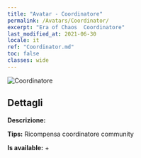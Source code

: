 ```yaml
---
title: "Avatar - Coordinatore"
permalink: /Avatars/Coordinator/
excerpt: "Era of Chaos  Coordinatore"
last_modified_at: 2021-06-30
locale: it
ref: "Coordinator.md"
toc: false
classes: wide
---
```

 ![Coordinatore](/images/a/avatarFrame_15.png)

## Dettagli

 **Descrizione:**  

 **Tips:** Ricompensa coordinatore community 

 **Is available:**  + 

